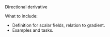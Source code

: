 Directional derivative

What to include:
- Definition for scalar fields, relation to gradient.
- Examples and tasks.
